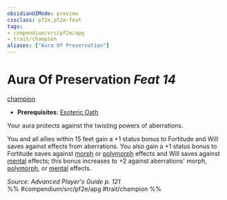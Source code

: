 ```yaml
---
obsidianUIMode: preview
cssclass: pf2e,pf2e-feat
tags:
- compendium/src/pf2e/apg
- trait/champion
aliases: ["Aura Of Preservation"]
---
```

# Aura Of Preservation  *Feat 14*  
[champion](../../Rules/traits/champion.md)  

- **Prerequisites**: [Esoteric Oath](esoteric-oath-apg.md)

Your aura protects against the twisting powers of aberrations.

You and all allies within 15 feet gain a +1 status bonus to Fortitude and Will saves against effects from aberrations. You also gain a +1 status bonus to Fortitude saves against [morph](../../Rules/traits/morph.md) or [polymorph](../../Rules/traits/polymorph.md) effects and Will saves against [mental](../../Rules/traits/mental.md) effects; this bonus increases to +2 against aberrations' morph, [polymorph](../../Rules/traits/polymorph.md), or [mental](../../Rules/traits/mental.md) effects.

*Source: Advanced Player's Guide p. 121*  
%% #compendium/src/pf2e/apg #trait/champion %%